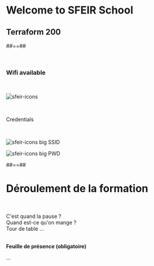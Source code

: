 <!-- .slide: class="first-slide" sfeir-level="2" sfeir-techno="Terraform" -->

# **Welcome to SFEIR School**

## **Terraform 200**

##==##

<!-- .slide: class="bg-blur" -->

<br>

### Wifi available 

<br>

![sfeir-icons](wifi)<!-- .element: style="--icon-size:300px; --icon-color:var(--light-grey);" -->

<br>

Credentials
<!-- .element: class="center" -->
<br>

![sfeir-icons big](user)<!-- .element: style="--icon-color:var(--light-grey);" --> SSID

![sfeir-icons big](lock)<!-- .element: style="--icon-color:var(--light-grey);" --> PWD

##==##
<!-- .slide:  -->
# Déroulement de la formation

<br/>

C'est quand la pause ?<br>
Quand est-ce qu'on mange ?<br>
Tour de table ...
<br><br>

**Feuille de présence (obligatoire)**

...
